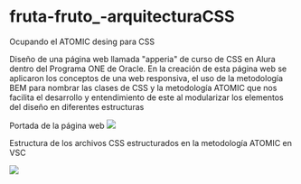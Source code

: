 # fruta-fruto_-arquitecturaCSS
Ocupando el ATOMIC desing para CSS


Diseño de una página web llamada "apperia" de curso de CSS en Alura dentro del Programa ONE de Oracle. 
En la creación de esta página web se aplicaron los conceptos de una web responsiva, el uso de la metodología BEM para nombrar las clases de CSS 
y la metodología ATOMIC que nos facilita el desarrollo y entendimiento de este al modularizar los elementos del diseño en diferentes estructuras

Portada de la página web 
![](https://user-images.githubusercontent.com/96795408/221045398-2c17dd6a-5e0f-47b1-b701-8a4bf12cf18d.png)


Estructura de los archivos CSS estructurados en la metodología ATOMIC en VSC

![](https://user-images.githubusercontent.com/96795408/221045569-6c01a06a-ee00-49f6-8fb0-16e93bf63b68.png)
